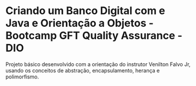 # Criando um Banco Digital com e Java e Orientação a Objetos - Bootcamp GFT Quality Assurance - DIO

Projeto básico desenvolvido com a orientação do instrutor Venilton Falvo Jr, usando os conceitos de abstração, encapsulamento, herança e polimorfismo.
